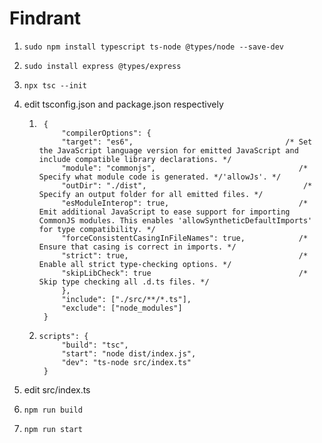 # Findrant

1.     sudo npm install typescript ts-node @types/node --save-dev
2.     sudo install express @types/express
3.     npx tsc --init
4. edit tsconfig.json and package.json respectively
    1.      {
                "compilerOptions": {
                "target": "es6",                                  /* Set the JavaScript language version for emitted JavaScript and include compatible library declarations. */
                "module": "commonjs",                                /* Specify what module code is generated. */'allowJs'. */
                "outDir": "./dist",                                   /* Specify an output folder for all emitted files. */
                "esModuleInterop": true,                             /* Emit additional JavaScript to ease support for importing CommonJS modules. This enables 'allowSyntheticDefaultImports' for type compatibility. */
                "forceConsistentCasingInFileNames": true,            /* Ensure that casing is correct in imports. */
                "strict": true,                                      /* Enable all strict type-checking options. */
                "skipLibCheck": true                                 /* Skip type checking all .d.ts files. */
                },
                "include": ["./src/**/*.ts"],
                "exclude": ["node_modules"]
            }
    2.     scripts": {
                "build": "tsc",
                "start": "node dist/index.js",
                "dev": "ts-node src/index.ts"
            }
5. edit src/index.ts
6.     npm run build
7.     npm run start
